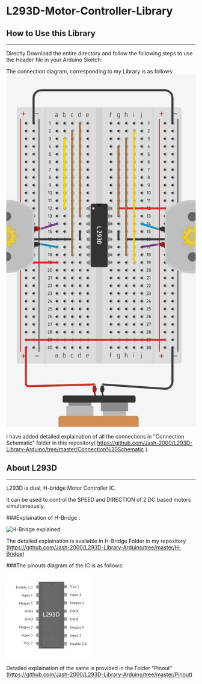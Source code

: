# L293D-Motor-Controller-Library 
## How to Use this Library
--------------------------
Directly Download the entire directory and follow the following steps to use the Header file in your Arduino Sketch:


The connection diagram, corresponding to my Library is as follows: 
![Open Connection Schematic Folder](https://github.com/Jash-2000/L293D-Library-Arduino/blob/master/Connection%20Schematic/Schematic.JPG)

I have added detailed explaination of all the connections in "Connection Schematic" folder in this repository( https://github.com/Jash-2000/L293D-Library-Arduino/tree/master/Connection%20Schematic ).

## About L293D 
---------------------
L293D is dual, H-bridge Motor Controller IC. 

It can be used to control the SPEED and DIRECTION of 2 DC based motors simultaneously.

###Explaination of H-Bridge :

![H-Bridge explained](https://www.google.com/imgres?imgurl=http%3A%2F%2Fhades.mech.northwestern.edu%2Fimages%2Fthumb%2Fa%2Fa3%2FL293D_circuitdiagram.png%2F300px-L293D_circuitdiagram.png&imgrefurl=http%3A%2F%2Fhades.mech.northwestern.edu%2Findex.php%2FNU32v2%3A_Using_the_L293D_HBridge&tbnid=yqmaU1rveyxwOM&vet=12ahUKEwjrytio35HsAhUzBLcAHZfwAGwQMygGegUIARDHAQ..i&docid=vcr1NGnkUElwUM&w=300&h=196&q=l293d%20h%20bridge&ved=2ahUKEwjrytio35HsAhUzBLcAHZfwAGwQMygGegUIARDHAQ)

The detailed explaination is avaliable in H-Bridge Folder in my repository (https://github.com/Jash-2000/L293D-Library-Arduino/tree/master/H-Bridge)

###The pinouts diagram of the IC is as follows: 

![Pinout Diagram for L293D IC](https://github.com/Jash-2000/L293D-Library-Arduino/blob/master/Pinout/L293D.jpg)

Detailed explaination of the same is provided in the Folder "Pinout" (https://github.com/Jash-2000/L293D-Library-Arduino/tree/master/Pinout)  

